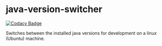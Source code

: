 # java-version-switcher

[![Codacy Badge](https://api.codacy.com/project/badge/Grade/023134a2c4b149d4a7b5e8392214a167)](https://www.codacy.com/app/joergi/java-version-switcher?utm_source=github.com&utm_medium=referral&utm_content=joergi/java-version-switcher&utm_campaign=badger)

Switches between the installed java versions for development on a linux (Ubuntu) machine.
